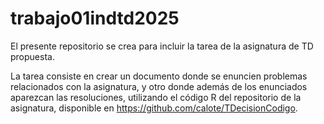 # trabajo01indtd2025
El presente repositorio se crea para incluir la tarea de la asignatura de TD propuesta. 

La tarea consiste en crear un documento donde se enuncien problemas relacionados con la asignatura, y otro donde además de los enunciados aparezcan las resoluciones, utilizando el código R del repositorio de la asignatura, disponible en https://github.com/calote/TDecisionCodigo. 
